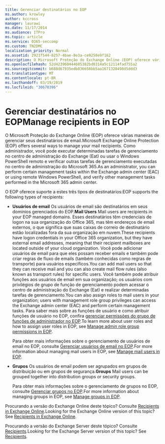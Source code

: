 ```yaml
---
title: Gerenciar destinatários no EOP
ms.author: krowley
author: kccross
manager: laurawi
ms.date: 11/17/2014
ms.audience: ITPro
ms.topic: article
ms.service: O365-seccomp
ms.custom: TN2DMC
localization_priority: Normal
ms.assetid: 2921f544-8257-4bae-8e3a-ce9250e9f162
description: O Microsoft Proteção do Exchange Online (EOP) oferece várias maneiras de gerenciar seus destinatários de email. Como administrador, você pode executar determinadas tarefas de gerenciamento no centro de administração do Exchange (Eat) ou usar o Windows PowerShell remoto e verificar outras tarefas de gerenciamento executadas no centro de administração do Microsoft 365.
ms.openlocfilehash: 52d423960444605382bd0314a5c12114fad755a2
ms.sourcegitcommit: b688d67935edb036658bb5aa1671328498d5ddd3
ms.translationtype: MT
ms.contentlocale: pt-BR
ms.lasthandoff: 03/19/2019
ms.locfileid: "30670396"
---
```

# <a name="manage-recipients-in-eop"></a><span data-ttu-id="81023-104">Gerenciar destinatários no EOP</span><span class="sxs-lookup"><span data-stu-id="81023-104">Manage recipients in EOP</span></span>

<span data-ttu-id="81023-105">O Microsoft Proteção do Exchange Online (EOP) oferece várias maneiras de gerenciar seus destinatários de email.</span><span class="sxs-lookup"><span data-stu-id="81023-105">Microsoft Exchange Online Protection (EOP) offers several ways to manage your mail recipients.</span></span> <span data-ttu-id="81023-106">Como administrador, você pode executar determinadas tarefas de gerenciamento no centro de administração do Exchange (Eat) ou usar o Windows PowerShell remoto e verificar outras tarefas de gerenciamento executadas no centro de administração do Microsoft 365.</span><span class="sxs-lookup"><span data-stu-id="81023-106">As an administrator, you can perform certain management tasks within the Exchange admin center (EAC) or using remote Windows PowerShell, and verify other management tasks performed in the Microsoft 365 admin center.</span></span>
  
<span data-ttu-id="81023-107">O EOP oferece suporte a estes três tipos de destinatários:</span><span class="sxs-lookup"><span data-stu-id="81023-107">EOP supports the following types of recipients:</span></span>
  
- <span data-ttu-id="81023-108">**Usuários de email** Os usuários de email são destinatários em seus domínios gerenciados do EOP.</span><span class="sxs-lookup"><span data-stu-id="81023-108">**Mail Users** Mail users are recipients in your EOP managed domains.</span></span> <span data-ttu-id="81023-109">Esses destinatários têm credenciais de logon na sua organização do Office 365, mas têm endereços de email externos, o que significa que suas caixas de correio de destinatário estão localizadas fora da sua organização em nuvem.</span><span class="sxs-lookup"><span data-stu-id="81023-109">These recipients have logon credentials in your Office 365 organization, but they have external email addresses, meaning that their recipient mailboxes are located outside of your cloud organization.</span></span> <span data-ttu-id="81023-110">Você pode adicionar usuários de email para que eles possam receber emails e também pode criar regras de fluxo de emails (também conhecidas como regras de transporte) para usuários específicos.</span><span class="sxs-lookup"><span data-stu-id="81023-110">You can add mail users so that they can receive mail and you can also create mail flow rules (also known as transport rules) for specific users.</span></span> <span data-ttu-id="81023-111">Você também pode atribuir funções aos usuários de email em sua organização; os usuários com privilégios de grupo de função de gerenciamento podem acessar o centro de administração do Exchange (Eat) e realizar determinadas tarefas de gerenciamento.</span><span class="sxs-lookup"><span data-stu-id="81023-111">You can also assign roles to mail users in your organization; users with management role group privileges can access the Exchange admin center (EAC) and perform certain management tasks.</span></span> <span data-ttu-id="81023-112">Para saber mais sobre as funções de usuário e como atribuir funções de usuário no EOP, confira [gerenciar permissões do grupo de funções de administrador no EOP](manage-admin-role-group-permissions-in-eop.md).</span><span class="sxs-lookup"><span data-stu-id="81023-112">To learn more about user roles and how to assign user roles in EOP, see [Manage admin role group permissions in EOP](manage-admin-role-group-permissions-in-eop.md).</span></span>
    
    <span data-ttu-id="81023-113">Para obter mais informações sobre o gerenciamento de usuários de email no EOP, consulte [Gerenciar usuários de email no EOP](manage-mail-users-in-eop.md).</span><span class="sxs-lookup"><span data-stu-id="81023-113">For more information about managing mail users in EOP, see [Manage mail users in EOP](manage-mail-users-in-eop.md).</span></span>
    
- <span data-ttu-id="81023-114">**Grupos** Os usuários de email podem ser agrupados em grupos de distribuição ou em grupos de segurança.</span><span class="sxs-lookup"><span data-stu-id="81023-114">**Groups** Mail users can be grouped together into distribution groups or security groups.</span></span> 
    
    <span data-ttu-id="81023-115">Para obter mais informações sobre o gerenciamento de grupos no EOP, consulte [Gerenciar grupos no EOP](manage-groups-in-eop.md).</span><span class="sxs-lookup"><span data-stu-id="81023-115">For more information about managing groups in EOP, see [Manage groups in EOP](manage-groups-in-eop.md).</span></span>
    
<span data-ttu-id="81023-p104">Procurando a versão do Exchange Online deste tópico? Consulte [Recipients in Exchange Online](http://technet.microsoft.com/library/50d16941-5cd7-435d-8715-e2b69f8410ab.aspx).</span><span class="sxs-lookup"><span data-stu-id="81023-p104">Looking for the Exchange Online version of this topic? See [Recipients in Exchange Online](http://technet.microsoft.com/library/50d16941-5cd7-435d-8715-e2b69f8410ab.aspx).</span></span>
  
<span data-ttu-id="81023-p105">Procurando a versão do Exchange Server deste tópico? Consulte [Recipients](http://technet.microsoft.com/library/40300ed4-85a5-463d-bb3a-cf787bd44e9d.aspx).</span><span class="sxs-lookup"><span data-stu-id="81023-p105">Looking for the Exchange Server version of this topic? See [Recipients](http://technet.microsoft.com/library/40300ed4-85a5-463d-bb3a-cf787bd44e9d.aspx).</span></span>
  

